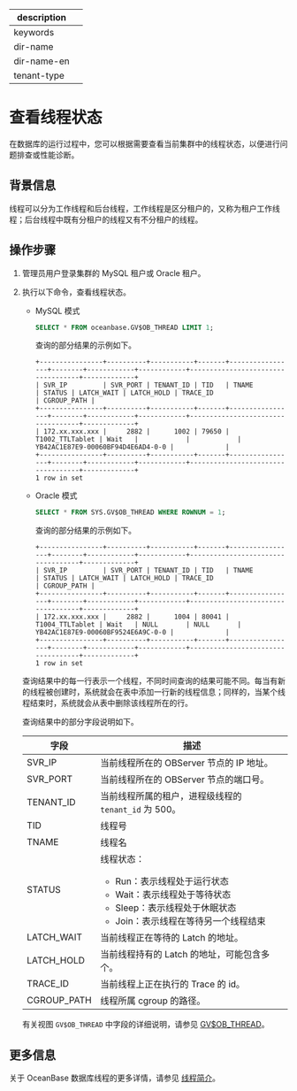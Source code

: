 |description||
|---|---|
|keywords||
|dir-name||
|dir-name-en||
|tenant-type||

# 查看线程状态

在数据库的运行过程中，您可以根据需要查看当前集群中的线程状态，以便进行问题排查或性能诊断。

## 背景信息

线程可以分为工作线程和后台线程，工作线程是区分租户的，又称为租户工作线程；后台线程中既有分租户的线程又有不分租户的线程。

## 操作步骤

1. 管理员用户登录集群的 MySQL 租户或 Oracle 租户。

2. 执行以下命令，查看线程状态。

   * MySQL 模式

     ```sql
     SELECT * FROM oceanbase.GV$OB_THREAD LIMIT 1;
     ```

     查询的部分结果的示例如下。

     ```shell
     +----------------+----------+-----------+-------+-----------------+--------+------------+------------+-----------------------------------+-------------+
     | SVR_IP         | SVR_PORT | TENANT_ID | TID   | TNAME           | STATUS | LATCH_WAIT | LATCH_HOLD | TRACE_ID                          | CGROUP_PATH |
     +----------------+----------+-----------+-------+-----------------+--------+------------+------------+-----------------------------------+-------------+
     | 172.xx.xxx.xxx |     2882 |      1002 | 79650 | T1002_TTLTablet | Wait   |            |            | YB42AC1E87E9-00060BF94D4E6AD4-0-0 |             |
     +----------------+----------+-----------+-------+-----------------+--------+------------+------------+-----------------------------------+-------------+
     1 row in set
     ```

   * Oracle 模式

     ```sql
     SELECT * FROM SYS.GV$OB_THREAD WHERE ROWNUM = 1;
     ```

     查询的部分结果的示例如下。

     ```shell
     +----------------+----------+-----------+-------+-----------------+--------+------------+------------+-----------------------------------+-------------+
     | SVR_IP         | SVR_PORT | TENANT_ID | TID   | TNAME           | STATUS | LATCH_WAIT | LATCH_HOLD | TRACE_ID                          | CGROUP_PATH |
     +----------------+----------+-----------+-------+-----------------+--------+------------+------------+-----------------------------------+-------------+
     | 172.xx.xxx.xxx |     2882 |      1004 | 80041 | T1004_TTLTablet | Wait   | NULL       | NULL       | YB42AC1E87E9-00060BF9524E6A9C-0-0 |             |
     +----------------+----------+-----------+-------+-----------------+--------+------------+------------+-----------------------------------+-------------+
     1 row in set
     ```

   查询结果中的每一行表示一个线程，不同时间查询的结果可能不同。每当有新的线程被创建时，系统就会在表中添加一行新的线程信息；同样的，当某个线程结束时，系统就会从表中删除该线程所在的行。

   查询结果中的部分字段说明如下。

   |    字段   |                            描述                               |
   |-----------|--------------------------------------------------------------|
   | SVR_IP    | 当前线程所在的 OBServer 节点的 IP 地址。                            |
   | SVR_PORT  | 当前线程所在的 OBServer 节点的端口号。                               |
   | TENANT_ID | 当前线程所属的租户，进程级线程的 `tenant_id` 为 500。               |
   | TID       | 线程号                                                          |
   | TNAME     | 线程名                                                         |
   | STATUS    | 线程状态：<ul><li>Run：表示线程处于运行状态 </li><li>Wait：表示线程处于等待状态</li><li>Sleep：表示线程处于休眠状态</li><li>Join：表示线程在等待另一个线程结束</li></ul>                                                   |
   | LATCH_WAIT  | 当前线程正在等待的 Latch 的地址。                                          |
   | LATCH_HOLD  | 当前线程持有的 Latch 的地址，可能包含多个。                    |
   | TRACE_ID    | 当前线程上正在执行的 Trace 的 id。                                   |
   | CGROUP_PATH | 线程所属 cgroup 的路径。|


   有关视图 `GV$OB_THREAD` 中字段的详细说明，请参见 [GV$OB_THREAD](../../700.system-views/400.system-view-of-mysql-mode/300.performance-view-of-mysql-mode/6700.gv_ob_thread-of-mysql-mode.md)。

## 更多信息

关于 OceanBase 数据库线程的更多详情，请参见 [线程简介](../../100.oceanbase-database-concepts/1200.observer-node-architecture/300.observer-thread-model/100.thread-introduction.md)。
